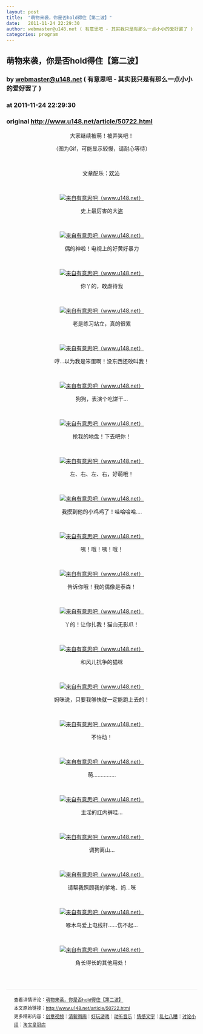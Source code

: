 ```yaml
---
layout: post
title:  "萌物来袭，你是否hold得住【第二波】"
date:   2011-11-24 22:29:30
author: webmaster@u148.net ( 有意思吧 - 其实我只是有那么一点小小的爱好罢了 )
categories: program
---
```


## 萌物来袭，你是否hold得住【第二波】
### by webmaster@u148.net ( 有意思吧 - 其实我只是有那么一点小小的爱好罢了 )
### at 2011-11-24 22:29:30
### original <http://www.u148.net/article/50722.html>

<p style="text-align:center">大家继续被萌！被弄笑吧！</p><p style="text-align:center">（图为Gif，可能显示较慢，请耐心等待）</p><p> </p> <p style="text-align:center">文章配乐：<a href="http://files.xici.net/d147490622.0/%C1%D6%BA%A3%20-%20%C5%FD%C5%C3%CF%E0%20-%20%BB%B6%C7%DF.mp3">欢沁</a> </p> <p style="text-align:center"></p> <p> </p> <p style="text-align:center"><a href="http://www.u148.net/article/50722.html"><img alt="来自有意思吧（www.u148.net）" title="萌物来袭，你是否hold得住【第二波】" src="http://file3.u148.net/2011/11/images/1321546309946.gif"></a></p> <p style="text-align:center">史上最厉害的大盗</p> <p> </p> <p style="text-align:center"><a href="http://www.u148.net/article/50722.html"><img alt="来自有意思吧（www.u148.net）" title="萌物来袭，你是否hold得住【第二波】" src="http://file3.u148.net/2011/11/images/1321546350967.gif"></a></p> <p style="text-align:center">偶的神啦！电视上的好黄好暴力</p> <p> </p> <p style="text-align:center"><a href="http://www.u148.net/article/50722.html"><img alt="来自有意思吧（www.u148.net）" title="萌物来袭，你是否hold得住【第二波】" src="http://file3.u148.net/2011/11/images/1321546309800.gif"></a></p> <p style="text-align:center">你丫的，敢虐待我</p> <p> </p> <p style="text-align:center"><a href="http://www.u148.net/article/50722.html"><img alt="来自有意思吧（www.u148.net）" title="萌物来袭，你是否hold得住【第二波】" src="http://file3.u148.net/2011/11/images/1321546378287.gif"></a></p> <p style="text-align:center">老是练习站立，真的很累</p> <p> </p> <p style="text-align:center"><a href="http://www.u148.net/article/50722.html"><img alt="来自有意思吧（www.u148.net）" title="萌物来袭，你是否hold得住【第二波】" src="http://file3.u148.net/2011/11/images/1321546335589.gif"></a></p> <p style="text-align:center">哼...以为我是笨蛋啊！没东西还敢叫我！</p> <p> </p> <p style="text-align:center"><a href="http://www.u148.net/article/50722.html"><img alt="来自有意思吧（www.u148.net）" title="萌物来袭，你是否hold得住【第二波】" src="http://file3.u148.net/2011/11/images/1321546348542.gif"></a></p> <p style="text-align:center">狗狗，表演个吃饼干...</p> <p> </p> <p style="text-align:center"><a href="http://www.u148.net/article/50722.html"><img alt="来自有意思吧（www.u148.net）" title="萌物来袭，你是否hold得住【第二波】" src="http://file3.u148.net/2011/11/images/1321546330419.gif"></a></p> <p style="text-align:center">抢我的地盘！下去吧你！</p> <p> </p> <p style="text-align:center"><a href="http://www.u148.net/article/50722.html"><img alt="来自有意思吧（www.u148.net）" title="萌物来袭，你是否hold得住【第二波】" src="http://file3.u148.net/2011/11/images/1321546308284.gif"></a></p> <p style="text-align:center">左、右、左、右，好萌哦！</p> <p> </p> <p style="text-align:center"><a href="http://www.u148.net/article/50722.html"><img alt="来自有意思吧（www.u148.net）" title="萌物来袭，你是否hold得住【第二波】" src="http://file3.u148.net/2011/11/images/1321546316454.gif"></a></p> <p style="text-align:center">我摸到他的小鸡鸡了！哇哈哈哈....</p> <p> </p> <p style="text-align:center"><a href="http://www.u148.net/article/50722.html"><img alt="来自有意思吧（www.u148.net）" title="萌物来袭，你是否hold得住【第二波】" src="http://file3.u148.net/2011/11/images/1321546395739.gif"></a></p> <p style="text-align:center">咦！哦！咦！哦！</p> <p> </p> <p style="text-align:center"><a href="http://www.u148.net/article/50722.html"><img alt="来自有意思吧（www.u148.net）" title="萌物来袭，你是否hold得住【第二波】" src="http://file3.u148.net/2011/11/images/1321546374455.gif"></a></p> <p style="text-align:center">告诉你哦！我的偶像是泰森！</p> <p> </p> <p style="text-align:center"><a href="http://www.u148.net/article/50722.html"><img alt="来自有意思吧（www.u148.net）" title="萌物来袭，你是否hold得住【第二波】" src="http://file3.u148.net/2011/11/images/1321546254394.gif"></a></p> <p style="text-align:center">丫的！让你扎我！猫山无影爪！</p> <p> </p> <p style="text-align:center"><a href="http://www.u148.net/article/50722.html"><img alt="来自有意思吧（www.u148.net）" title="萌物来袭，你是否hold得住【第二波】" src="http://file3.u148.net/2011/11/images/1321546256797.gif"></a></p> <p style="text-align:center">和风儿抗争的猫咪</p> <p> </p> <p style="text-align:center"><a href="http://www.u148.net/article/50722.html"><img alt="来自有意思吧（www.u148.net）" title="萌物来袭，你是否hold得住【第二波】" src="http://file3.u148.net/2011/11/images/1321546234478.gif"></a></p> <p style="text-align:center">妈咪说，只要我够快就一定能跑上去的！</p> <p> </p> <p style="text-align:center"><a href="http://www.u148.net/article/50722.html"><img alt="来自有意思吧（www.u148.net）" title="萌物来袭，你是否hold得住【第二波】" src="http://file3.u148.net/2011/11/images/1321546298809.gif"></a></p> <p style="text-align:center">不许动！</p> <p> </p> <p style="text-align:center"><a href="http://www.u148.net/article/50722.html"><img alt="来自有意思吧（www.u148.net）" title="萌物来袭，你是否hold得住【第二波】" src="http://file3.u148.net/2011/11/images/1321546397736.gif"></a></p> <p style="text-align:center">萌...............</p> <p> </p> <p style="text-align:center"><a href="http://www.u148.net/article/50722.html"><img alt="来自有意思吧（www.u148.net）" title="萌物来袭，你是否hold得住【第二波】" src="http://file3.u148.net/2011/11/images/1321546171559.gif"></a></p> <p style="text-align:center">主淫的红内裤哇...</p> <p> </p> <p style="text-align:center"><a href="http://www.u148.net/article/50722.html"><img alt="来自有意思吧（www.u148.net）" title="萌物来袭，你是否hold得住【第二波】" src="http://file3.u148.net/2011/11/images/1321546183952.gif"></a></p> <p style="text-align:center">调狗离山...</p> <p> </p> <p style="text-align:center"><a href="http://www.u148.net/article/50722.html"><img alt="来自有意思吧（www.u148.net）" title="萌物来袭，你是否hold得住【第二波】" src="http://file3.u148.net/2011/11/images/1321546124391.gif"></a></p> <p style="text-align:center">请帮我照顾我的爹地、妈...咪</p> <p> </p> <p style="text-align:center"><a href="http://www.u148.net/article/50722.html"><img alt="来自有意思吧（www.u148.net）" title="萌物来袭，你是否hold得住【第二波】" src="http://file3.u148.net/2011/11/images/1321547433839.gif"></a></p> <p style="text-align:center">啄木鸟爱上电线杆......伤不起...</p> <p> </p> <p style="text-align:center"><a href="http://www.u148.net/article/50722.html"><img alt="来自有意思吧（www.u148.net）" title="萌物来袭，你是否hold得住【第二波】" src="http://file3.u148.net/2011/11/images/1321547430370.gif"></a></p> <p style="text-align:center">角长得长的其他用处！</p> <p> </p><p style="line-height:22px;padding:15px 0 0 20px;margin:30px 0;font-size:12px;border-top:2px #f3f3f3 solid">查看详情评论：<a href="http://www.u148.net/article/50722.html">萌物来袭，你是否hold得住【第二波】</a><br>本文原始链接：<a href="http://www.u148.net/article/50722.html">http://www.u148.net/article/50722.html</a><br>更多精彩内容：<a href="http://www.u148.net/video.html">创意视频</a>┊<a href="http://www.u148.net/image.html">清新图画</a>┊<a href="http://www.u148.net/game.html">好玩游戏</a>┊<a href="http://www.u148.net/audio.html">动听音乐</a>┊<a href="http://www.u148.net/text.html">情感文字</a>┊<a href="http://www.u148.net/mix.html">乱七八糟</a>┊<a href="http://www.u148.net/group/">讨论小组</a>┊<a href="http://dianpu.tao123.com/?pid=mm_26142575_0_0&amp;eventid=102167">淘宝皇冠店</a></p>